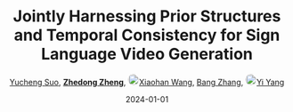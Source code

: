 ---
title: "Jointly Harnessing Prior Structures and Temporal Consistency for Sign Language Video Generation"
collection: publications
permalink: /publication/Jointly-2024
date: 2024-01-01
doi: 10.1145/3648368
keywords: language video generation, video generation, sign language video, 
venue: 'ACM TOMM'
paperurl: 'https://zdzheng.xyz/files/TOMM_Suo.pdf'
author: '<a href="https://zdzheng.xyz/authors/Yucheng-Suo" class="author">Yucheng Suo</a>, <strong><a href="https://zdzheng.xyz/authors/Zhedong-Zheng" class="author">Zhedong Zheng</a></strong>, <a href="https://zdzheng.xyz/authors/Xiaohan-Wang" class="author"> <img src= "https://zdzheng.xyz/coauthors/xiaohan-wang.jpg" alt="xiaohan-wang" style="border-radius: 50%; height:20px; width:20px">Xiaohan Wang</a>, <a href="https://zdzheng.xyz/authors/Bang-Zhang" class="author">Bang Zhang</a>, <a href="https://zdzheng.xyz/authors/Yi-Yang" class="author"> <img src= "https://zdzheng.xyz/coauthors/yi-yang.jpeg" alt="yi-yang" style="border-radius: 50%; height:20px; width:20px">Yi Yang</a>'
sqlauthor: '{"@type": "Person","name": "Yucheng Suo"}, {"@type": "Person","name": "Zhedong Zheng"}, {"@type": "Person","name": "Xiaohan Wang"}, {"@type": "Person","name": "Bang Zhang"}, {"@type": "Person","name": "Yi Yang"}'
citation: ' Yucheng Suo,  Zhedong Zheng,  Xiaohan Wang,  Bang Zhang,  Yi Yang, &quot;Jointly Harnessing Prior Structures and Temporal Consistency for Sign Language Video Generation.&quot; ACM TOMM, 2024. DOI: 10.1145/3648368'
pub_year: '2024'
bib: >
    @article{suo2024jointly,<br>author = "Suo, Yucheng and Zheng, Zhedong and Wang, Xiaohan and Zhang, Bang and Yang, Yi",<br>title = "Jointly Harnessing Prior Structures and Temporal Consistency for Sign Language Video Generation",<br>journal = "ACM TOMM",<br>doi = "10.1145/3648368",<br>url = "https://zdzheng.xyz/files/TOMM\_Suo.pdf",<br>year = "2024"
    }

---